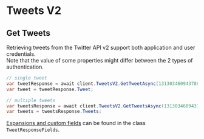 # Tweets V2

## Get Tweets

Retrieving tweets from the Twitter API v2 support both application and user credentials.\
Note that the value of some properties might differ between the 2 types of authentication.

``` c#
// single tweet
var tweetResponse = await client.TweetsV2.GetTweetAsync(1313034609437880320);
var tweet = tweetResponse.Tweet;

// multiple tweets
var tweetsResponse = await client.TweetsV2.GetTweetsAsync(1313034609437880320, 1312922108993957888);
var tweets = tweetsResponse.Tweets;
```

[Expansions and custom fields](./basics) can be found in the class `TweetResponseFields`.